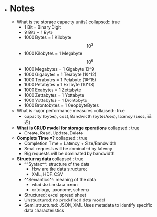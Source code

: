 - # Notes
	- What is the storage capacity units?
	  collapsed:: true
		- 1 Bit = Binary Digit
		- 8 Bits = 1 Byte
		- 1000 Bytes = 1 Kilobyte $$10^3$$
		- 1000 Kilobytes = 1 Megabyte $$10^6$$
		- 1000 Megabytes = 1 Gigabyte 10^9
		- 1000 Gigabytes = 1 Terabyte (10^12)
		- 1000 Terabytes = 1 Petabyte (10^15)
		- 1000 Petabytes = 1 Exabyte (10^18)
		- 1000 Exabytes = 1 Zettabyte
		- 1000 Zettabytes = 1 Yottabyte
		- 1000 Yottabytes = 1 Brontobyte
		- 1000 Brontobytes = 1 GeopbyteBytes
	- What is major performance measures
	  collapsed:: true
		- capacity (bytes), cost, Bandwidth (bytes/sec), latency (secs, 延迟)
	- **What is CRUD model for storage operations**
	  collapsed:: true
		- Create, Read, Update, Delete
	- **Complete Time =?**
	  collapsed:: true
		- Completion Time = Latency + Size/Bandwidth
		- Small requests will be dominated by latency
		- Big requests will be dominated by bandwidth
	- **Structuring data**
	  collapsed:: true
		- ^^Syntax^^: structure of the data
			- How are the data structured
			- XML, HDF, CSV
		- ^^Semantics^^: meaning of the data
			- what do the data mean
			- ontology, taxonomy, schema
		- Structured: excel spread sheet
		- Unstructured: no predefined data model
		- Semi_structured: JSON, XML Uses metadata to identify specific data characteristics